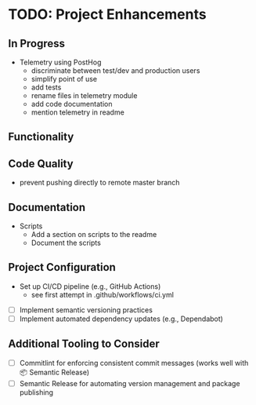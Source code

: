 # TODO: Project Enhancements

## In Progress

- Telemetry using PostHog
  - discriminate between test/dev and production users
  - simplify point of use
  - add tests
  - rename files in telemetry module
  - add code documentation
  - mention telemetry in readme

## Functionality

## Code Quality

- prevent pushing directly to remote master branch

## Documentation

- Scripts
  - Add a section on scripts to the readme
  - Document the scripts

## Project Configuration

- Set up CI/CD pipeline (e.g., GitHub Actions)
  - see first attempt in .github/workflows/ci.yml
- [ ] Implement semantic versioning practices
- [ ] Implement automated dependency updates (e.g., Dependabot)

## Additional Tooling to Consider

- [ ] Commitlint for enforcing consistent commit messages (works well with 📦 Semantic Release)
- [ ] Semantic Release for automating version management and package publishing
